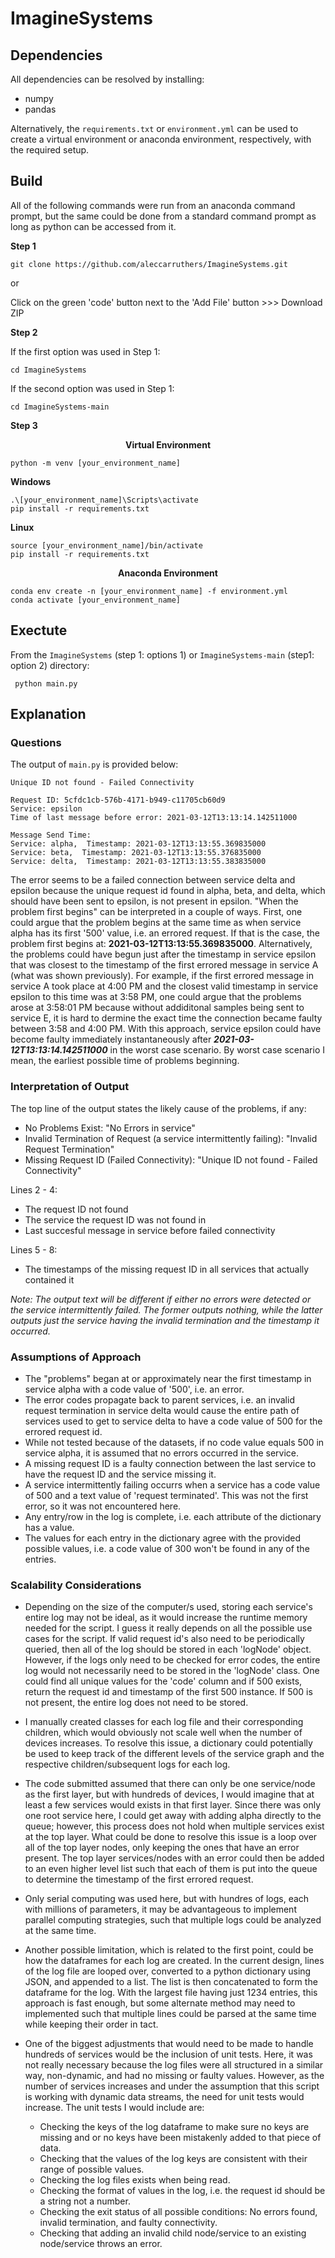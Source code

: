 # ImagineSystems

## Dependencies

All dependencies can be resolved by installing:

- numpy 
- pandas

Alternatively, the ```requirements.txt``` or ```environment.yml``` can be used to create a virtual environment or anaconda environment, respectively, with the required setup.

## Build

All of the following commands were run from an anaconda command prompt, but the same could be done from a standard command prompt as long as python can be accessed from it. 

**Step 1**

```git clone https://github.com/aleccarruthers/ImagineSystems.git```
   
   or
    
   Click on the green 'code' button next to the 'Add File' button >>> Download ZIP

**Step 2**

If the first option was used in Step 1:

```cd ImagineSystems```   

If the second option was used in Step 1:

```cd ImagineSystems-main```

**Step 3**
<p align="center">
  <b>Virtual Environment</b><br>
</p>
 
 ```python -m venv [your_environment_name]```
 
 **Windows**
 
 ```
 .\[your_environment_name]\Scripts\activate
 pip install -r requirements.txt
 ```
 
 **Linux**
 
 ```
 source [your_environment_name]/bin/activate
 pip install -r requirements.txt
 ```
 
 <p align="center">
  <b>Anaconda Environment</b><br>
</p>
 
 ```
 conda env create -n [your_environment_name] -f environment.yml
 conda activate [your_environment_name]
 ```
 
 ## Exectute

From the ```ImagineSystems``` (step 1: options 1) or ```ImagineSystems-main``` (step1: option 2) directory:

``` python main.py```

 ## Explanation
 
 
 ### Questions
The output of ```main.py``` is provided below:

```
Unique ID not found - Failed Connectivity

Request ID: 5cfdc1cb-576b-4171-b949-c11705cb60d9
Service: epsilon
Time of last message before error: 2021-03-12T13:13:14.142511000

Message Send Time:
Service: alpha,  Timestamp: 2021-03-12T13:13:55.369835000
Service: beta,  Timestamp: 2021-03-12T13:13:55.376835000
Service: delta,  Timestamp: 2021-03-12T13:13:55.383835000
```

The error seems to be a failed connection between service delta and epsilon because the unique request id found in alpha, beta, and delta, which should have been sent to epsilon, is not present in epsilon. "When the problem first begins" can be interpreted in a couple of ways. First, one could argue that the problem begins at the same time as when service alpha has its first '500' value, i.e. an errored request. If that is the case, the problem first begins at: **2021-03-12T13:13:55.369835000**. Alternatively, the problems could have begun just after the timestamp in service epsilon that was closest to the timestamp of the first errored message in service A (what was shown previously). For example, if the first errored message in service A took place at 4:00 PM and the closest valid timestamp in service epsilon to this time was at 3:58 PM, one could argue that the problems arose at 3:58:01 PM because without addiditonal samples being sent to service E, it is hard to dermine the exact time the connection became faulty between 3:58 and 4:00 PM. With this approach, service epsilon could have become faulty immediately instantaneously after ***2021-03-12T13:13:14.142511000*** in the worst case scenario. By worst case scenario I mean, the earliest possible time of problems beginning.


### Interpretation of Output

The top line of the output states the likely cause of the problems, if any:
- No Problems Exist: "No Errors in service"
- Invalid Termination of Request (a service intermittently
failing): "Invalid Request Termination"
- Missing Request ID (Failed Connectivity): "Unique ID not found - Failed Connectivity"

Lines 2 - 4:
- The request ID not found
- The service the request ID was not found in
- Last succesful message in service before failed connectivity

Lines 5 - 8:
- The timestamps of the missing request ID in all services that actually contained it

*Note: The output text will be different if either no errors were detected or the service intermittently failed. The former outputs nothing, while the latter outputs just the service having the invalid termination and the timestamp it occurred.*


### Assumptions of Approach

- The "problems" began at or approximately near the first timestamp in service alpha with a code value of '500', i.e. an error.
- The error codes propagate back to parent services, i.e. an invalid request termination in service delta would cause the entire path of services used to get to service delta to have a code value of 500 for the errored request id. 
- While not tested because of the datasets, if no code value equals 500 in service alpha, it is assumed that no errors occurred in the service.
- A missing request ID is a faulty connection between the last service to have the request ID and the service missing it.
- A service intermittently failing occurrs when a service has a code value of 500 and a text value of 'request terminated'. This was not the first error, so it was not encountered here.
- Any entry/row in the log is complete, i.e. each attribute of the dictionary has a value.
- The values for each entry in the dictionary agree with the provided possible values, i.e. a code value of 300 won't be found in any of the entries.


### Scalability Considerations

- Depending on the size of the computer/s used, storing each service's entire log may not be ideal, as it would increase the runtime memory needed for the script. I guess it really depends on all the possible use cases for the script. If valid request id's also need to be periodically queried, then all of the log should be stored in each 'logNode' object. However, if the logs only need to be checked for error codes, the entire log would not necessarily need to be stored in the 'logNode' class. One could find all unique values for the 'code' column and if 500 exists, return the request id and timestamp of the first 500 instance. If 500 is not present, the entire log does not need to be stored.
- I manually created classes for each log file and their corresponding children, which would obviously not scale well when the number of devices increases. To resolve this issue, a dictionary could potentially be used to keep track of the different levels of the service graph and the respective children/subsequent logs for each log.
- The code submitted assumed that there can only be one service/node as the first layer, but with hundreds of devices, I would imagine that at least a few services would exists in that first layer. Since there was only one root service here, I could get away with adding alpha directly to the queue; however, this process does not hold when multiple services exist at the top layer. What could be done to resolve this issue is a loop over all of the top layer nodes, only keeping the ones that have an error present. The top layer services/nodes with an error could then be added to an even higher level list such that each of them is put into the queue to determine the timestamp of the first errored request.
- Only serial computing was used here, but with hundres of logs, each with millions of parameters, it may be advantageous to implement parallel computing strategies, such that multiple logs could be analyzed at the same time.
- Another possible limitation, which is related to the first point, could be how the dataframes for each log are created. In the current design, lines of the log file are looped over, converted to a python dictionary using JSON, and appended to a list. The list is then concatenated to form the dataframe for the log. With the largest file having just 1234 entries, this approach is fast enough, but some alternate method may need to implemented such that multiple lines could be parsed at the same time while keeping their order in tact. 
- One of the biggest adjustments that would need to be made to handle hundreds of services would be the inclusion of unit tests. Here, it was not really necessary because the log files were all structured in a similar way, non-dynamic, and had no missing or faulty values. However, as the number of services increases and under the assumption that this script is working with dynamic data streams, the need for unit tests would increase. The unit tests I would include are:
   
   - Checking the keys of the log dataframe to make sure no keys are missing and or no keys have been mistakenly added to that piece of data.
  - Checking that the values of the log keys are consistent with their range of possible values.
  - Checking the log files exists when being read.
  - Checking the format of values in the log, i.e. the request id should be a string not a number.
  - Checking the exit status of all possible conditions: No errors found, invalid termination, and faulty connectivity.
  - Checking that adding an invalid child node/service to an existing node/service throws an error.  
